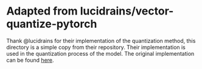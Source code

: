 # Adapted from lucidrains/vector-quantize-pytorch

Thank @lucidrains for their implementation of the quantization method, this directory is a simple copy from their repository. Their implementation is used in the quantization process of the model. The original implementation can be found [here](https://github.com/lucidrains/vector-quantize-pytorch/tree/master).